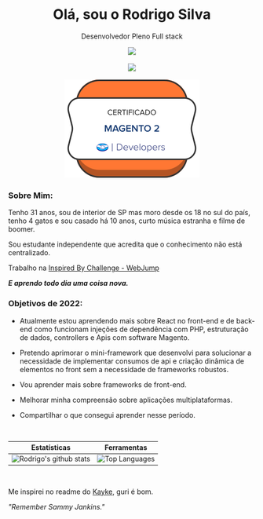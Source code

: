 
<h1 align='center'>
  Olá, sou o Rodrigo Silva 
</h1>

<p align='center'>
  Desenvolvedor Pleno Full stack    
</p>
<p align='center'>
<img src="https://img.shields.io/badge/Email-rodrigo.sil91@gmail.com-green">
</p>
<p align='center'>
<img src="https://skillicons.dev/icons?i=html,css,js,ts,php,react,angular,nodejs,mysql,wordpress">
</p>

<p align='center'>
<img src="https://github.com/SilRodrigo/SilRodrigo/blob/main/insigna.svg">
</p>



### Sobre Mim:
<p>  
    Tenho 31 anos, sou de interior de SP mas moro desde os 18 no sul do país, tenho 4 gatos e sou casado há 10 anos, curto música estranha e filme de boomer.  
</p>
<p> 

Sou estudante independente que acredita que o conhecimento não está centralizado.

Trabalho na [Inspired By Challenge - WebJump](https://webjump.com.br/)
</p>

<p> 

<em><strong>E aprendo todo dia uma coisa nova.</strong>

</em></p>

### Objetivos de 2022:
- Atualmente estou aprendendo mais sobre React no front-end e de back-end como funcionam injeções de dependência com PHP, estruturação de dados, controllers e Apis com software Magento.

- Pretendo aprimorar o mini-framework que desenvolvi para solucionar a necessidade de implementar consumos de api e criação dinâmica de elementos no front sem a necessidade de frameworks robustos.

- Vou aprender mais sobre frameworks de front-end.

- Melhorar minha compreensão sobre aplicações multiplataformas.

- Compartilhar o que consegui aprender nesse período.

<br>

| Estatísticas | Ferramentas |
|--|--|
| ![Rodrigo's github stats](https://github-readme-stats.vercel.app/api?username=silrodrigo&show_icons=true&hide_border=true&count_private=true&theme=calm) | ![Top Languages](https://github-readme-stats.vercel.app/api/top-langs/?username=silrodrigo&langs_count=10&count_private=true&hide_border=true&theme=calm&layout=compact) |


<br>

Me inspirei no readme do [Kayke](https://github.com/Kayke-Fujinaka), guri é bom.

*"Remember Sammy Jankins."*

